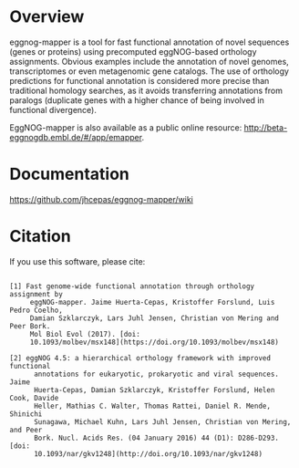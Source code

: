 # Overview

eggnog-mapper is a tool for fast functional annotation of novel sequences (genes or proteins) using precomputed eggNOG-based orthology assignments. Obvious examples include the annotation of novel genomes, transcriptomes or even metagenomic gene catalogs. The use of orthology predictions for functional annotation is considered more precise than traditional homology searches, as it avoids transferring annotations from paralogs (duplicate genes with a higher chance of being involved in functional divergence).

EggNOG-mapper is also available as a public online resource: http://beta-eggnogdb.embl.de/#/app/emapper.

# Documentation
https://github.com/jhcepas/eggnog-mapper/wiki

# Citation

If you use this software, please cite:
```

[1] Fast genome-wide functional annotation through orthology assignment by
     eggNOG-mapper. Jaime Huerta-Cepas, Kristoffer Forslund, Luis Pedro Coelho,
     Damian Szklarczyk, Lars Juhl Jensen, Christian von Mering and Peer Bork.
     Mol Biol Evol (2017). [doi:
     10.1093/molbev/msx148](https://doi.org/10.1093/molbev/msx148)

[2] eggNOG 4.5: a hierarchical orthology framework with improved functional
      annotations for eukaryotic, prokaryotic and viral sequences. Jaime
      Huerta-Cepas, Damian Szklarczyk, Kristoffer Forslund, Helen Cook, Davide
      Heller, Mathias C. Walter, Thomas Rattei, Daniel R. Mende, Shinichi
      Sunagawa, Michael Kuhn, Lars Juhl Jensen, Christian von Mering, and Peer
      Bork. Nucl. Acids Res. (04 January 2016) 44 (D1): D286-D293. [doi:
      10.1093/nar/gkv1248](http://doi.org/10.1093/nar/gkv1248)
```
